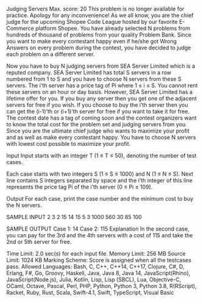Judging Servers
Max. score: 20
This problem is no longer available for practice. Apology for any inconvenience!
As we all know, you are the chief judge for the upcoming Shopee Code League hosted by our favorite E-Commerce platform Shopee. You have already selected N problems from hundreds of thousand of problems from your quality Problem Bank. Since you want to make every contestant happy even if he/she got Wrong Answers on every problem during the contest, you have decided to judge each problem on a different server.

Now you have to buy N judging servers from SEA Server Limited which is a reputed company. SEA Server Limited has total S servers in a row numbered from 1 to S and you have to choose N servers from these S servers. The i’th server has a price tag of Pi where 1 ≤ i ≤ S. You cannot rent these servers on an hour or day basis. However, SEA Server Limited has a lifetime offer for you. If you buy any server then you get one of the adjacent servers for free if you wish. If you choose to buy the i’th server then you can get the (i-1)’th or (i+1)’th server for free if you want to take it for free. The contest date has a tag of coming soon and the contest organizers want to know the total cost for the problem set and judging servers from you. Since you are the ultimate chief judge who wants to maximize your profit and as well as make every contestant happy. You have to choose N servers with lowest cost possible to maximize your profit.

Input
Input starts with an integer T (1 ≤ T ≤ 50), denoting the number of test cases.

Each case starts with two integers S (1 ≤ S ≤ 1000) and N (1 ≤ N ≤ S). Next line contains S integers separated by space and the i’th integer of this line represents the price tag Pi of the i’th server (0 ≤ Pi ≤ 109).

Output
For each case, print the case number and the minimum cost to buy the N servers.

SAMPLE INPUT 
2
3 2
15 14 15
5 3
1000 560 30 85 100

SAMPLE OUTPUT 
Case 1: 14
Case 2: 115
Explanation
In the second case, you can pay for the 3rd and the 4th servers with a cost of 115 and take the 2nd or 5th server for free.

Time Limit:	2.0 sec(s) for each input file.
Memory Limit:	256 MB
Source Limit:	1024 KB
Marking Scheme:	Score is assigned when all the testcases pass.
Allowed Languages:	Bash, C, C++, C++14, C++17, Clojure, C#, D, Erlang, F#, Go, Groovy, Haskell, Java, Java 8, Java 14, JavaScript(Rhino), JavaScript(Node.js), Julia, Kotlin, Lisp, Lisp (SBCL), Lua, Objective-C, OCaml, Octave, Pascal, Perl, PHP, Python, Python 3, Python 3.8, R(RScript), Racket, Ruby, Rust, Scala, Swift-4.1, Swift, TypeScript, Visual Basic
